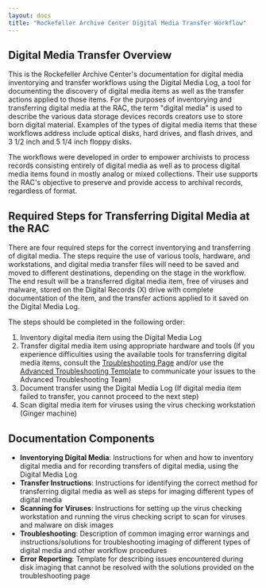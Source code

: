 ```yaml
---
layout: docs
title: "Rockefeller Archive Center Digital Media Transfer Workflow"
---
```


## Digital Media Transfer Overview

This is the Rockefeller Archive Center's documentation for digital media inventorying and transfer workflows using the Digital Media Log, a tool for documenting the discovery of digital media items as well as the transfer actions applied to those items. For the purposes of inventorying and transferring digital media at the RAC, the term "digital media" is used to describe the various data storage devices records creators use to store born digital material. Examples of the types of digital media items that these workflows address include optical disks, hard drives, and flash drives, and 3 1/2 inch and 5 1/4 inch floppy disks.

The workflows were developed in order to empower archivists to process records consisting entirely of digital media as well as to process digital media items found in mostly analog or mixed collections. Their use supports the RAC's objective to preserve and provide access to archival records, regardless of format.

## Required Steps for Transferring Digital Media at the RAC

There are four required steps for the correct inventorying and transferring of digital media. The steps require the use of various tools, hardware, and workstations, and digital media transfer files will need to be saved and moved to different destinations, depending on the stage in the workflow. The end result will be a transferred digital media item, free of viruses and malware, stored on the Digital Records (X) drive with complete documentation of the item, and the transfer actions applied to it saved on the Digital Media Log.

The steps should be completed in the following order:  

1. Inventory digital media item using the Digital Media Log
2. Transfer digital media item using appropriate hardware and tools (If you experience difficulties using the available tools for transferring digital media items, consult the [Troubleshooting Page](troubleshooting) and/or use the [Advanced Troubleshooting Template](error_reporting#advanced_troubleshooting_template) to communicate your issues to the Advanced Troubleshooting Team)
3. Document transfer using the Digital Media Log (If digital media item failed to transfer, you cannot proceed to the next step)
4. Scan digital media item for viruses using the virus checking workstation (Ginger machine)

## Documentation Components

- **Inventorying Digital Media**: Instructions for when and how to inventory digital media and for recording transfers of digital media, using the Digital Media Log
- **Transfer Instructions**: Instructions for identifying the correct method for transferring digital media as well as steps for imaging different types of digital media
- **Scanning for Viruses**: Instructions for setting up the virus checking workstation and running the virus checking script to scan for viruses and malware on disk images
- **Troubleshooting**: Description of common imaging error warnings and instructions/solutions for troubleshooting imaging of different types of digital media and other workflow procedures
- **Error Reporting**: Template for describing issues encountered during disk imaging that cannot be resolved with the solutions provided on the troubleshooting page
